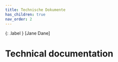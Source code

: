 ```yaml
---
title: Technische Dokumente
has_children: true
nav_order: 2
---
```


{: .label }
[Jane Dane]

# Technical documentation